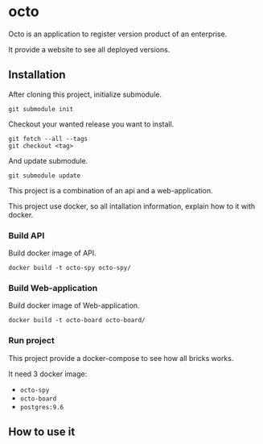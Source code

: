 # octo

Octo is an application to register version product of an enterprise.

It provide a website to see all deployed versions.

## Installation

After cloning this project, initialize submodule.

```
git submodule init
```

Checkout your wanted release you want to install.

```
git fetch --all --tags
git checkout <tag>
```

And update submodule.

```
git submodule update
```

This project is a combination of an api and a web-application.

This project use docker, so all intallation information, explain how to it with docker.


### Build API

Build docker image of API.

```
docker build -t octo-spy octo-spy/
```

### Build Web-application

Build docker image of Web-application.

```
docker build -t octo-board octo-board/
```

### Run project

This project provide a docker-compose to see how all bricks works.

It need 3 docker image:

- `octo-spy`
- `octo-board`
- `postgres:9.6`

## How to use it
